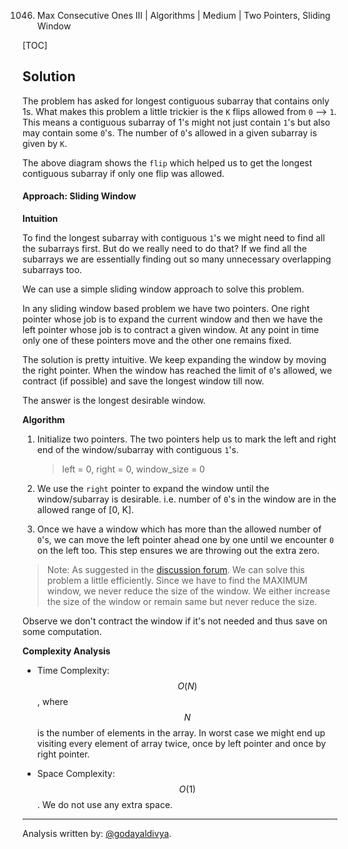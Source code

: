 1046. Max Consecutive Ones III | Algorithms | Medium | Two Pointers, Sliding Window

[TOC]

## Solution

The problem has asked for longest contiguous subarray that contains only 1s. What makes this problem a little trickier is the `K` flips allowed from `0` --> `1`. This means a contiguous subarray of 1's might not just contain `1`'s but also may contain some `0`'s. The number of `0`'s allowed in a given subarray is given by `K`.

  
  
  
  
The above diagram shows the `flip` which helped us to get the longest contiguous subarray if only one flip was allowed.

#### Approach: Sliding Window

**Intuition**

To find the longest subarray with contiguous `1`'s we might need to find all the subarrays first. But do we really need to do that? If we find all the subarrays we are essentially finding out so many unnecessary overlapping subarrays too.

We can use a simple sliding window approach to solve this problem.

In any sliding window based problem we have two pointers. One right pointer whose job is to expand the current window and then we have the left pointer whose job is to contract a given window. At any point in time only one of these pointers move and the other one remains fixed.

The solution is pretty intuitive. We keep expanding the window by moving the right pointer. When the window has reached the limit of `0`'s allowed, we contract (if possible) and save the longest window till now.

The answer is the longest desirable window.

**Algorithm**

1. Initialize two pointers. The two pointers help us to mark the left and right end of the window/subarray with contiguous `1`'s.

    >left = 0, right = 0, window_size = 0

2. We use the `right` pointer to expand the window until the window/subarray is desirable. i.e. number of `0`'s in the window are in the allowed range of [0, K].

3. Once we have a window which has more than the allowed number of `0`'s, we can move the left pointer ahead one by one until we encounter `0` on the left too. This step ensures we are throwing out the extra zero.






> Note: As suggested in the [discussion forum](https://leetcode.com/problems/max-consecutive-ones-iii/discuss/247564/JavaC++Python-Sliding-Window). We can solve this problem a little efficiently. Since we have to find the MAXIMUM window, we never reduce the size of the window. We either increase the size of the window or remain same but never reduce the size.






Observe we don't contract the window if it's not needed and thus save on some computation.



**Complexity Analysis**

* Time Complexity: $$O(N)$$, where $$N$$ is the number of elements in the array. In worst case we might end up visiting every element of array twice, once by left pointer and once by right pointer.

* Space Complexity: $$O(1)$$. We do not use any extra space.



---
Analysis written by: [@godayaldivya](https://leetcode.com/godayaldivya/).
